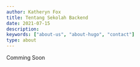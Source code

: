 ```yaml
---
author: Katheryn Fox
title: Tentang Sekolah Backend
date: 2021-07-15
description:
keywords: ["about-us", "about-hugo", "contact"]
type: about
---
```



Comming Soon